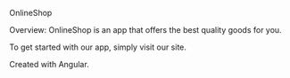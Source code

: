 OnlineShop

Overview:
OnlineShop is an app that offers the best quality goods for you.

To get started with our app, simply visit our site. 

Created with Angular.
